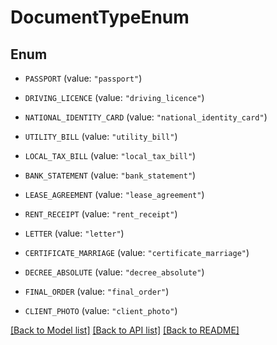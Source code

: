 # DocumentTypeEnum

## Enum


* `PASSPORT` (value: `"passport"`)

* `DRIVING_LICENCE` (value: `"driving_licence"`)

* `NATIONAL_IDENTITY_CARD` (value: `"national_identity_card"`)

* `UTILITY_BILL` (value: `"utility_bill"`)

* `LOCAL_TAX_BILL` (value: `"local_tax_bill"`)

* `BANK_STATEMENT` (value: `"bank_statement"`)

* `LEASE_AGREEMENT` (value: `"lease_agreement"`)

* `RENT_RECEIPT` (value: `"rent_receipt"`)

* `LETTER` (value: `"letter"`)

* `CERTIFICATE_MARRIAGE` (value: `"certificate_marriage"`)

* `DECREE_ABSOLUTE` (value: `"decree_absolute"`)

* `FINAL_ORDER` (value: `"final_order"`)

* `CLIENT_PHOTO` (value: `"client_photo"`)


[[Back to Model list]](../README.md#documentation-for-models) [[Back to API list]](../README.md#documentation-for-api-endpoints) [[Back to README]](../README.md)


